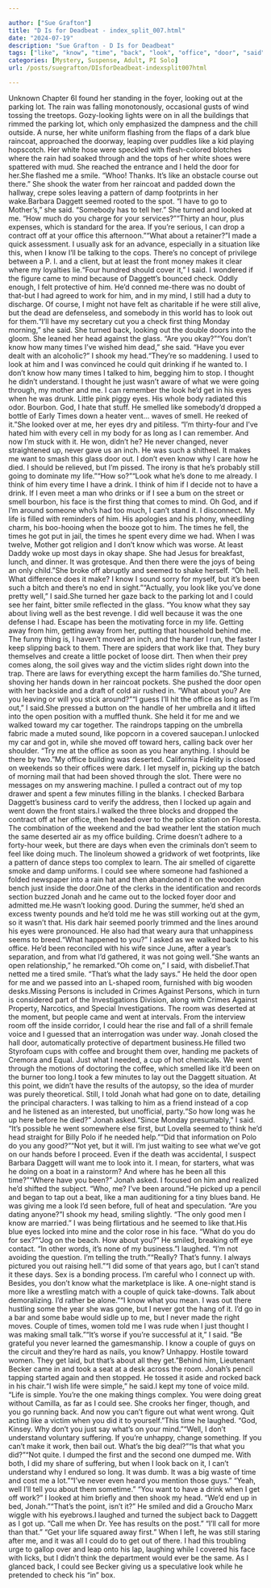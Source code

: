 ```yaml
---

author: ["Sue Grafton"]
title: "D Is for Deadbeat - index_split_007.html"
date: "2024-07-19"
description: "Sue Grafton - D Is for Deadbeat"
tags: ["like", "know", "time", "back", "look", "office", "door", "said", "could", "never", "got", "daggett", "still", "eye", "see", "jonah", "seemed", "turned", "get", "even", "life", "well", "went", "shook", "much"]
categories: [Mystery, Suspense, Adult, PI Solo]
url: /posts/suegrafton/DIsforDeadbeat-indexsplit007html

---
```



Unknown
Chapter 6I found her standing in the foyer, looking out at the parking lot. The rain was falling monotonously, occasional gusts of wind tossing the treetops. Gozy-looking lights were on in all the buildings that rimmed the parking lot, which only emphasized the dampness and the chill outside. A nurse, her white uniform flashing from the flaps of a dark blue raincoat, approached the doorway, leaping over puddles like a kid playing hopscotch. Her white hose were speckled with flesh-colored blotches where the rain had soaked through and the tops of her white shoes were spattered with mud. She reached the entrance and I held the door for her.She flashed me a smile. “Whoo! Thanks. It’s like an obstacle course out there.” She shook the water from her raincoat and padded down the hallway, crepe soles leaving a pattern of damp footprints in her wake.Barbara Daggett seemed rooted to the spot. “I have to go to Mother’s,” she said. “Somebody has to tell her.” She turned and looked at me. “How much do you charge for your services?”“Thirty an hour, plus expenses, which is standard for the area. If you’re serious, I can drop a contract off at your office this afternoon.”“What about a retainer?”I made a quick assessment. I usually ask for an advance, especially in a situation like this, when I know I’ll be talking to the cops. There’s no concept of privilege between a P. I. and a client, but at least the front money makes it clear where my loyalties lie.“Four hundred should cover it,” I said. I wondered if the figure came to mind because of Daggett’s bounced check. Oddly enough, I felt protective of him. He’d conned me-there was no doubt of that-but I had agreed to work for him, and in my mind, I still had a duty to discharge. Of course, I might not have felt as charitable if he were still alive, but the dead are defenseless, and somebody in this world has to look out for them.“I’ll have my secretary cut you a check first thing Monday morning,” she said. She turned back, looking out the double doors into the gloom. She leaned her head against the glass. “Are you okay?”“You don’t know how many times I’ve wished him dead,” she said. “Have you ever dealt with an alcoholic?” I shook my head.“They’re so maddening. I used to look at him and I was convinced he could quit drinking if he wanted to. I don’t know how many times I talked to him, begging him to stop. I thought he didn’t understand. I thought he just wasn’t aware of what we were going through, my mother and me. I can remember the look he’d get in his eyes when he was drunk. Little pink piggy eyes. His whole body radiated this odor. Bourbon. God, I hate that stuff. He smelled like somebody’d dropped a bottle of Early Times down a heater vent... waves of smell. He reeked of it.”She looked over at me, her eyes dry and pitiless. “I’m thirty-four and I’ve hated him with every cell in my body for as long as I can remember. And now I’m stuck with it. He won, didn’t he? He never changed, never straightened up, never gave us an inch. He was such a shitheel. It makes me want to smash this glass door out. I don’t even know why I care how he died. I should be relieved, but I’m pissed. The irony is that he’s probably still going to dominate my life.”“How so?”“Look what he’s done to me already. I think of him every time I have a drink. I think of him if I decide not to have a drink. If I even meet a man who drinks or if I see a bum on the street or smell bourbon, his face is the first thing that comes to mind. Oh God, and if I’m around someone who’s had too much, I can’t stand it. I disconnect. My life is filled with reminders of him. His apologies and his phony, wheedling charm, his boo-hooing when the booze got to him. The times he fell, the times he got put in jail, the times he spent every dime we had. When I was twelve, Mother got religion and I don’t know which was worse. At least Daddy woke up most days in okay shape. She had Jesus for breakfast, lunch, and dinner. It was grotesque. And then there were the joys of being an only child.”She broke off abruptly and seemed to shake herself. “Oh hell. What difference does it make? I know I sound sorry for myself, but it’s been such a bitch and there’s no end in sight.”“Actually, you look like you’ve done pretty well,” I said.She turned her gaze back to the parking lot and I could see her faint, bitter smile reflected in the glass. “You know what they say about living well as the best revenge. I did well because it was the one defense I had. Escape has been the motivating force in my life. Getting away from him, getting away from her, putting that household behind me. The funny thing is, I haven’t moved an inch, and the harder I run, the faster I keep slipping back to them. There are spiders that work like that. They bury themselves and create a little pocket of loose dirt. Then when their prey comes along, the soil gives way and the victim slides right down into the trap. There are laws for everything except the harm families do.”She turned, shoving her hands down in her raincoat pockets. She pushed the door open with her backside and a draft of cold air rushed in. “What about you? Are you leaving or will you stick around?”“I guess I’ll hit the office as long as I’m out,” I said.She pressed a button on the handle of her umbrella and it lifted into the open position with a muffled thunk. She held it for me and we walked toward my car together. The raindrops tapping on the umbrella fabric made a muted sound, like popcorn in a covered saucepan.I unlocked my car and got in, while she moved off toward hers, calling back over her shoulder. “Try me at the office as soon as you hear anything. I should be there by two.”My office building was deserted. California Fidelity is closed on weekends so their offices were dark. I let myself in, picking up the batch of morning mail that had been shoved through the slot. There were no messages on my answering machine. I pulled a contract out of my top drawer and spent a few minutes filling in the blanks. I checked Barbara Daggett’s business card to verify the address, then I locked up again and went down the front stairs.I walked the three blocks and dropped the contract off at her office, then headed over to the police station on Floresta. The combination of the weekend and the bad weather lent the station much the same deserted air as my office building. Crime doesn’t adhere to a forty-hour week, but there are days when even the criminals don’t seem to feel like doing much. The linoleum showed a gridwork of wet footprints, like a pattern of dance steps too complex to learn. The air smelled of cigarette smoke and damp uniforms. I could see where someone had fashioned a folded newspaper into a rain hat and then abandoned it on the wooden bench just inside the door.One of the clerks in the identification and records section buzzed Jonah and he came out to the locked foyer door and admitted me.He wasn’t looking good. During the summer, he’d shed an excess twenty pounds and he’d told me he was still working out at the gym, so it wasn’t that. His dark hair seemed poorly trimmed and the lines around his eyes were pronounced. He also had that weary aura that unhappiness seems to breed.“What happened to you?” I asked as we walked back to his office. He’d been reconciled with his wife since June, after a year’s separation, and from what I’d gathered, it was not going well.“She wants an open relationship,” he remarked.“Oh come on,” I said, with disbelief.That netted me a tired smile. “That’s what the lady says.” He held the door open for me and we passed into an L-shaped room, furnished with big wooden desks.Missing Persons is included in Crimes Against Persons, which in turn is considered part of the Investigations Division, along with Crimes Against Property, Narcotics, and Special Investigations. The room was deserted at the moment, but people came and went at intervals. From the interview room off the inside corridor, I could hear the rise and fall of a shrill female voice and I guessed that an interrogation was under way. Jonah closed the hall door, automatically protective of department business.He filled two Styrofoam cups with coffee and brought them over, handing me packets of Cremora and Equal. Just what I needed, a cup of hot chemicals. We went through the motions of doctoring the coffee, which smelled like it’d been on the burner too long.I took a few minutes to lay out the Daggett situation. At this point, we didn’t have the results of the autopsy, so the idea of murder was purely theoretical. Still, I told Jonah what had gone on to date, detailing the principal characters. I was talking to him as a friend instead of a cop and he listened as an interested, but unofficial, party.“So how long was he up here before he died?” Jonah asked.“Since Monday presumably,” I said. “It’s possible he went somewhere else first, but Lovella seemed to think he’d head straight for Billy Polo if he needed help.”“Did that information on Polo do you any good?”“Not yet, but it will. I’m just waiting to see what we’ve got on our hands before I proceed. Even if the death was accidental, I suspect Barbara Daggett will want me to look into it. I mean, for starters, what was he doing on a boat in a rainstorm? And where has he been all this time?”“Where have you been?” Jonah asked. I focused on him and realized he’d shifted the subject. “Who, me? I’ve been around.”He picked up a pencil and began to tap out a beat, like a man auditioning for a tiny blues band. He was giving me a look I’d seen before, full of heat and speculation. “Are you dating anyone?”I shook my head, smiling slightly. “The only good men I know are married.” I was being flirtatious and he seemed to like that.His blue eyes locked into mine and the color rose in his face. “What do you do for sex?”“Jog on the beach. How about you?” He smiled, breaking off eye contact. “In other words, it’s none of my business.”I laughed. “I’m not avoiding the question. I’m telling the truth.”“Really? That’s funny. I always pictured you out raising hell.”“I did some of that years ago, but I can’t stand it these days. Sex is a bonding process. I’m careful who I connect up with. Besides, you don’t know what the marketplace is like. A one-night stand is more like a wrestling match with a couple of quick take-downs. Talk about demoralizing. I’d rather be alone.”“I know what you mean. I was out there hustling some the year she was gone, but I never got the hang of it. I’d go in a bar and some babe would sidle up to me, but I never made the right moves. Couple of times, women told me I was rude when I just thought I was making small talk.”“It’s worse if you’re successful at it,” I said. “Be grateful you never learned the gamesmanship. I know a couple of guys on the circuit and they’re hard as nails, you know? Unhappy. Hostile toward women. They get laid, but that’s about all they get.”Behind him, Lieutenant Becker came in and took a seat at a desk across the room. Jonah’s pencil tapping started again and then stopped. He tossed it aside and rocked back in his chair.“I wish life were simple,” he said.I kept my tone of voice mild. “Life is simple. You’re the one making things complex. You were doing great without Camilla, as far as I could see. She crooks her finger, though, and you go running back. And now you can’t figure out what went wrong. Quit acting like a victim when you did it to yourself.”This time he laughed. “God, Kinsey. Why don’t you just say what’s on your mind.”“Well, I don’t understand voluntary suffering. If you’re unhappy, change something. If you can’t make it work, then bail out. What’s the big deal?”“Is that what you did?”“Not quite. I dumped the first and the second one dumped me. With both, I did my share of suffering, but when I look back on it, I can’t understand why I endured so long. It was dumb. It was a big waste of time and cost me a lot.”“I’ve never even heard you mention those guys.” “Yeah, well I’ll tell you about them sometime.” “You want to have a drink when I get off work?” I looked at him briefly and then shook my head. “We’d end up in bed, Jonah.”“That’s the point, isn’t it?” He smiled and did a Groucho Marx wiggle with his eyebrows.I laughed and turned the subject back to Daggett as I got up. “Call me when Dr. Yee has results on the post.” “I’ll call for more than that.” “Get your life squared away first.” When I left, he was still staring after me, and it was all I could do to get out of there. I had this troubling urge to gallop over and leap onto his lap, laughing while I covered his face with licks, but I didn’t think the department would ever be the same. As I glanced back, I could see Becker giving us a speculative look while he pretended to check his “in” box.

